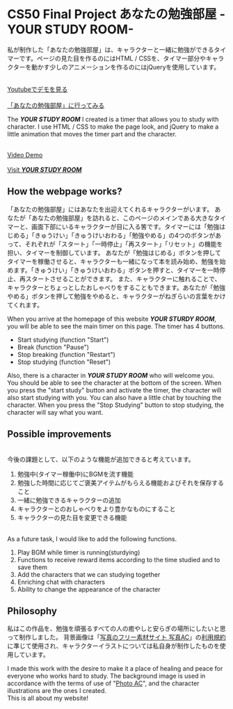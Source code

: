 # CS50 Final Project あなたの勉強部屋 -YOUR STUDY ROOM-

私が制作した「あなたの勉強部屋」は、キャラクターと一緒に勉強ができるタイマーです。ページの見た目を作るのにはHTML / CSSを、タイマー部分やキャラクターを動かす少しのアニメーションを作るのにはjQueryを使用しています。

<br>[Youtubeでデモを見る](https://youtu.be/oWSy3dKHDfk)</br>
<br>[「あなたの勉強部屋」に行ってみる](https://mikalla.github.io/CS50-FinalProject/)</br>

The ***YOUR STUDY ROOM*** I created is a timer that allows you to study with character. I use HTML / CSS to make the page look, and jQuery to make a little animation that moves the timer part and the character.

<br>[Video Demo](https://youtu.be/oWSy3dKHDfk)</br>
<br>[Visit ***YOUR STUDY ROOM***](https://mikalla.github.io/CS50-FinalProject/)</br>

## How the webpage works?
「あなたの勉強部屋」にはあなたを出迎えてくれるキャラクターがいます。
あなたが「あなたの勉強部屋」を訪れると、このページのメインである大きなタイマーと、画面下部にいるキャラクターが目に入る筈です。タイマーには「勉強はじめる」「きゅうけい」「きゅうけいおわる」「勉強やめる」の4つのボタンがあって、それぞれが「スタート」「一時停止」「再スタート」「リセット」の機能を担い、タイマーを制御しています。
あなたが「勉強はじめる」ボタンを押してタイマーを稼働させると、キャラクターも一緒になって本を読み始め、勉強を始めます。「きゅうけい」「きゅうけいおわる」ボタンを押すと、タイマーを一時停止、再スタートさせることができます。
また、キャラクターに触れることで、キャラクターとちょっとしたおしゃべりをすることもできます。あなたが「勉強やめる」ボタンを押して勉強をやめると、キャラクターがねぎらいの言葉をかけてくれます。

When you arrive at the homepage of this website ***YOUR STURDY ROOM***, you will be able to see the main timer on this page. The timer has 4 buttons.
- Start studying (function "Start")
- Break (function "Pause")
- Stop breaking (function "Restart")
- Stop studying (function "Reset")

Also, there is a character in ***YOUR STUDY ROOM*** who will welcome you. You should be able to see the character at the bottom of the screen. When you press the "start study" button and activate the timer, the character will also start studying with you. You can also have a little chat by touching the character. When you press the "Stop Studying" button to stop studying, the character will say what you want.

## Possible improvements
<br>今後の課題として、以下のような機能が追加できると考えています。</br>
1. 勉強中(タイマー稼働中)にBGMを流す機能
2. 勉強した時間に応じてご褒美アイテムがもらえる機能およびそれを保存すること
3. 一緒に勉強できるキャラクターの追加
4. キャラクターとのおしゃべりをより豊かなものにすること
5. キャラクターの見た目を変更できる機能

<br>As a future task, I would like to add the following functions.</br>
1. Play BGM while timer is running(sturdying)
2. Functions to receive reward items according to the time studied and to save them
3. Add the characters that we can studying together
4. Enriching chat with characters
5. Ability to change the appearance of the character

## Philosophy
私はこの作品を、勉強を頑張るすべての人の癒やしと安らぎの場所にしたいと思って制作しました。
背景画像は「[写真のフリー素材サイト 写真AC](https://www.photo-ac.com/)」の[利用規約](https://www.photo-ac.com/main/terms)に準じて使用され、キャラクターイラストについては私自身が制作したものを使用しています。

I made this work with the desire to make it a place of healing and peace for everyone who works hard to study.
The background image is used in accordance with the terms of use of "[Photo AC](https://www.photo-ac.com/)", and the character illustrations are the ones I created.
<br>This is all about my website!</br>
